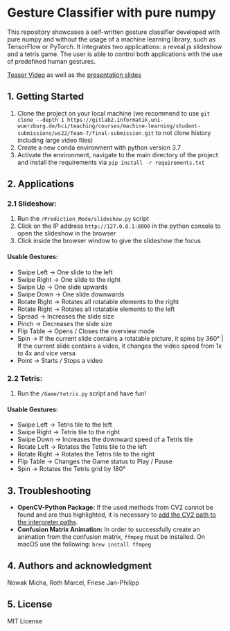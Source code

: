 # Gesture Classifier with pure numpy
This repository showcases a self-written gesture classifier developed with pure numpy and without the usage of a machine learning library, such as TensorFlow or PyTorch. It integrates two applications: a reveal.js slideshow and a tetris game. The user is able to control both applications with the use of predefined human gestures.

[Teaser Video](https://gitlab2.informatik.uni-wuerzburg.de/hci/teaching/courses/machine-learning/student-submissions/ws22/Team-7/final-submission/-/blob/main/Teaser/MachineLearning_WS2223_Team7_Teaser.mp4) as well as the [presentation slides](https://gitlab2.informatik.uni-wuerzburg.de/hci/teaching/courses/machine-learning/student-submissions/ws22/Team-7/final-submission/-/blob/main/Teaser/ML_Presentation.pdf)

## 1. Getting Started
1. Clone the project on your local machine (we recommend to use `git clone --depth 1 https://gitlab2.informatik.uni-wuerzburg.de/hci/teaching/courses/machine-learning/student-submissions/ws22/Team-7/final-submission.git` to not clone history including large video files)
2. Create a new conda environment with python version 3.7
3. Activate the environment, navigate to the main directory of the project and install the requirements via
   `pip install -r requirements.txt`

## 2. Applications
### 2.1 Slideshow:
1. Run the `/Prediction_Mode/slideshow.py` script
2. Click on the IP address `http://127.0.0.1:8000` in the python console to open the slideshow in the browser
3. Click inside the browser window to give the slideshow the focus

#### Usable Gestures:
- Swipe Left -> One slide to the left
- Swipe Right -> One slide to the right
- Swipe Up -> One slide upwards
- Swipe Down -> One slide downwards
- Rotate Right -> Rotates all rotatable elements to the right
- Rotate Right -> Rotates all rotatable elements to the left
- Spread -> Increases the slide size
- Pinch -> Decreases the slide size
- Flip Table -> Opens / Closes the overview mode
- Spin -> If the current slide contains a rotatable picture, it spins by 360° | If the current slide contains a video, it changes the video speed from 1x to 4x and vice versa
- Point -> Starts / Stops a video

### 2.2 Tetris:
1. Run the `/Game/tetris.py` script and have fun!

#### Usable Gestures:
- Swipe Left -> Tetris tile to the left
- Swipe Right -> Tetris tile to the right
- Swipe Down -> Increases the downward speed of a Tetris tile
- Rotate Left -> Rotates the Tetris tile to the left
- Rotate Right -> Rotates the Tetris tile to the right
- Flip Table -> Changes the Game status to Play / Pause
- Spin -> Rotates the Tetris grid by 180°

## 3. Troubleshooting

* **OpenCV-Python Package:**
  If the used methods from CV2 cannot be found and are thus highlighted, it is necessary to [add the CV2 path to the interpreter paths](https://github.com/opencv/opencv/issues/20997#issuecomment-1328068006).
* **Confusion Matrix Animation:** In order to successfully create an animation from the confusion matrix, `ffmpeg` must be installed. On macOS use the following: `brew install ffmpeg`
## 4. Authors and acknowledgment
Nowak Micha, Roth Marcel, Friese Jan-Philipp

## 5. License
MIT License
